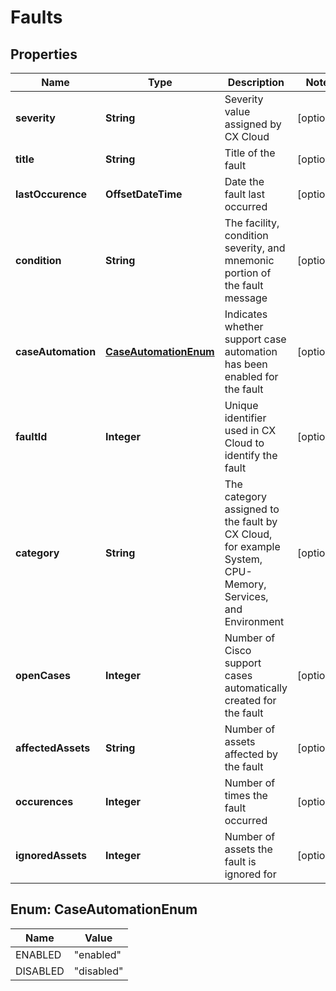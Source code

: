 

# Faults


## Properties

| Name | Type | Description | Notes |
|------------ | ------------- | ------------- | -------------|
|**severity** | **String** | Severity value assigned by CX Cloud |  [optional] |
|**title** | **String** | Title of the fault |  [optional] |
|**lastOccurence** | **OffsetDateTime** | Date the fault last occurred |  [optional] |
|**condition** | **String** | The facility, condition severity, and mnemonic portion of the fault message |  [optional] |
|**caseAutomation** | [**CaseAutomationEnum**](#CaseAutomationEnum) | Indicates whether support case automation has been enabled for the fault |  [optional] |
|**faultId** | **Integer** | Unique identifier used in CX Cloud to identify the fault |  [optional] |
|**category** | **String** | The category assigned to the fault by CX Cloud, for example System, CPU-Memory, Services, and Environment |  [optional] |
|**openCases** | **Integer** | Number of Cisco support cases automatically created for the fault |  [optional] |
|**affectedAssets** | **String** | Number of assets affected by the fault |  [optional] |
|**occurences** | **Integer** | Number of times the fault occurred |  [optional] |
|**ignoredAssets** | **Integer** | Number of assets the fault is ignored for |  [optional] |



## Enum: CaseAutomationEnum

| Name | Value |
|---- | -----|
| ENABLED | &quot;enabled&quot; |
| DISABLED | &quot;disabled&quot; |



